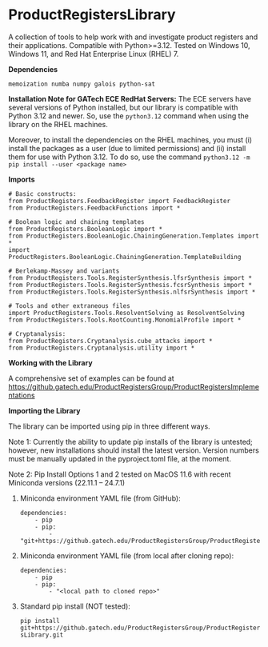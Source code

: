 # ProductRegistersLibrary
A collection of tools to help work with and investigate product registers and their applications. Compatible with Python>=3.12. Tested on Windows 10, Windows 11, and Red Hat Enterprise Linux (RHEL) 7.

**Dependencies**

`memoization numba numpy galois python-sat`

**Installation Note for GATech ECE RedHat Servers:** The ECE servers have several versions of Python installed, but our library is compatible with Python 3.12 and newer. So, use the `python3.12` command when using the library on the RHEL machines.

Moreover, to install the dependencies on the RHEL machines, you must (i) install the packages as a user (due to limited permissions) and (ii) install them for use with Python 3.12. To do so, use the command `python3.12 -m pip install --user <package name>`

**Imports**
```
# Basic constructs:
from ProductRegisters.FeedbackRegister import FeedbackRegister
from ProductRegisters.FeedbackFunctions import *

# Boolean logic and chaining templates
from ProductRegisters.BooleanLogic import *
from ProductRegisters.BooleanLogic.ChainingGeneration.Templates import *
import ProductRegisters.BooleanLogic.ChainingGeneration.TemplateBuilding

# Berlekamp-Massey and variants
from ProductRegisters.Tools.RegisterSynthesis.lfsrSynthesis import *
from ProductRegisters.Tools.RegisterSynthesis.fcsrSynthesis import *
from ProductRegisters.Tools.RegisterSynthesis.nlfsrSynthesis import *

# Tools and other extraneous files
import ProductRegisters.Tools.ResolventSolving as ResolventSolving
from ProductRegisters.Tools.RootCounting.MonomialProfile import *

# Cryptanalysis:
from ProductRegisters.Cryptanalysis.cube_attacks import *
from ProductRegisters.Cryptanalysis.utility import *
```

**Working with the Library**

A comprehensive set of examples can be found at https://github.gatech.edu/ProductRegistersGroup/ProductRegistersImplementations

**Importing the Library**

The library can be imported using pip in three different ways.

Note 1: Currently the ability to update pip installs of the library is untested; however, new installations should install the latest version. Version numbers must be manually updated in the pyproject.toml file, at the moment. 

Note 2: Pip Install Options 1 and 2 tested on MacOS 11.6 with recent Miniconda versions (22.11.1 – 24.7.1)

1. Miniconda environment YAML file (from GitHub):

    ```
    dependencies: 
        - pip
        - pip:
            - "git+https://github.gatech.edu/ProductRegistersGroup/ProductRegistersLibrary.git"
    ```

2. Miniconda environment YAML file (from local after cloning repo):

    ```
    dependencies: 
        - pip
        - pip:
            - "<local path to cloned repo>"
    ```

3. Standard pip install (NOT tested):

    `pip install git+https://github.gatech.edu/ProductRegistersGroup/ProductRegistersLibrary.git`
    
